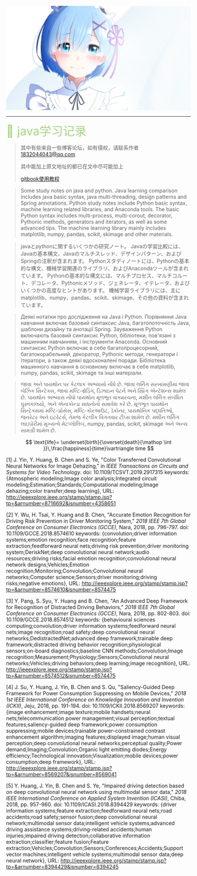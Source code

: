 ![img](./chapters/res/other/异世界蕾姆_0.jpg) 

---

<font size=6 color=A8D683>&#x1F42C; java学习记录</font>

> 其中有些来自一些博客论坛，如有侵权，请联系作者 1832044043@qq.com
>
> 其中能加上原文地址的都已在文中尽可能加上
>
> [gitbook使用教程](http://gitbook.zhangjikai.com/ )

> Some study notes on java and python.
> Java learning comparison includes java basic syntax, java multi-threading, design patterns and Spring annotations.
> Python study notes include Python basic syntax, machine learning related libraries, and Anaconda tools.
> The basic Python syntax includes multi-process, multi-corout, decorator, Pythonic methods, generators and iterators, as well as some advanced tips.
> The machine learning library mainly includes matplotlib, numpy, pandas, scikit, skimage and other materials.

> javaとpythonに関するいくつかの研究ノート。
> Javaの学習比較には、Javaの基本構文、Javaのマルチスレッド、デザインパターン、およびSpringの注釈が含まれます。
> Pythonスタディノートには、Pythonの基本的な構文、機械学習関連のライブラリ、およびAnacondaツールが含まれています。
> Pythonの基本的な構文には、マルチプロセス、マルチコルート、デコレータ、Pythonicメソッド、ジェネレータ、イテレータ、およびいくつかの高度なヒントがあります。
> 機械学習ライブラリには、主にmatplotlib、numpy、pandas、scikit、skimage、その他の資料が含まれています。

> Деякі нотатки про дослідження на Java і Python.
> Порівняння Java навчання включає базовий синтаксис Java, багатопоточність Java, шаблони дизайну та анотації Spring.
> Зауваження Python включають базовий синтаксис Python, бібліотеки, пов'язані з машинним навчанням, і інструменти Anaconda.
> Основний синтаксис Python включає в себе багатопроцесорний, багатокорабельний, декоратор, Pythonic методи, генератори і ітератори, а також деякі вдосконалені поради.
> Бібліотека машинного навчання в основному включає в себе matplotlib, numpy, pandas, scikit, skimage та інші матеріали.

> જાવા અને પાયથોન પર કેટલાક અભ્યાસો નોંધે છે.
> જાવા લર્નિંગ સરખામણીમાં જાવા બેઝિક સિન્ટેક્સ, જાવા મલ્ટિ-થ્રેડિંગ, ડિઝાઇન પેટર્ન અને સ્પ્રિંગ એન્ટેશન્સ શામેલ છે.
> પાયથોન અભ્યાસ નોંધો પાયથોન મૂળભૂત વાક્યરચના, મશીન લર્નિંગ સંબંધિત પુસ્તકાલયો, અને એનાકોન્ડા સાધનોનો સમાવેશ કરે છે.
> મૂળભૂત પાયથોન સિન્ટેક્સમાં મલ્ટિ-પ્રોસેસ, મલ્ટિ-કોરઆઉટ, ડેકોનર, પાયથોનિક પદ્ધતિઓ, જનરેટર અને ઇટરેટર્સ, તેમજ કેટલીક વિગતવાર ટીપ્સ શામેલ છે.
> મશીન લર્નિંગ લાઇબ્રેરીમાં મુખ્યત્વે મેટપ્લોલિબ, numpy, pandas, scikit, skimage અને અન્ય સામગ્રી શામેલ છે.

$$
\text{life}= \underset{birth}{\overset{death}{\mathop
\int }}\,\frac{happiness}{time}\vartriangle time
$$

[1] J. Yin, Y. Huang, B. Chen and S. Ye, "Color Transferred Convolutional Neural Networks for Image Dehazing," in *IEEE Transactions on Circuits and Systems for Video Technology*.
doi: 10.1109/TCSVT.2019.2917315
keywords: {Atmospheric modeling;Image color analysis;Integrated circuit modeling;Estimation;Standards;Computational modeling;Image dehazing;color transfer;deep learning},
URL: http://ieeexplore.ieee.org/stamp/stamp.jsp?tp=&arnumber=8716692&isnumber=4358651

[2] Y. Wu, H. Tsai, Y. Huang and B. Chen, "Accurate Emotion Recognition for Driving Risk Prevention in Driver Monitoring System," *2018 IEEE 7th Global Conference on Consumer Electronics (GCCE)*, Nara, 2018, pp. 796-797.
doi: 10.1109/GCCE.2018.8574610
keywords: {convolution;driver information systems;emotion recognition;face recognition;feature extraction;feedforward neural nets;driving risk prevention;driver monitoring system;DeriskNet;deep convolutional neural network;audio resources;driving risks;facial emotion recognition;convolutional neural network designs;Vehicles;Emotion recognition;Monitoring;Convolution;Convolutional neural networks;Computer science;Sensors;driver monitoring;driving risks;negative emotions},
URL: http://ieeexplore.ieee.org/stamp/stamp.jsp?tp=&arnumber=8574610&isnumber=8574475

[3] Y. Pang, S. Syu, Y. Huang and B. Chen, "An Advanced Deep Framework for Recognition of Distracted Driving Behaviors," *2018 IEEE 7th Global Conference on Consumer Electronics (GCCE)*, Nara, 2018, pp. 802-803.
doi: 10.1109/GCCE.2018.8574512
keywords: {behavioural sciences computing;convolution;driver information systems;feedforward neural nets;image recognition;road safety;deep convolutional neural networks;DedistractedNet;advanced deep framework;trainable deep framework;distracted driving behavior recognition;physiological sensors;on-board diagnostics;baseline CNN methods;Convolution;Image recognition;Measurement;Physiology;Sensors;Convolutional neural networks;Vehicles;driving behaviors;deep learning;image recognition},
URL: http://ieeexplore.ieee.org/stamp/stamp.jsp?tp=&arnumber=8574512&isnumber=8574475

[4] J. Su, Y. Huang, J. Yin, B. Chen and S. Qu, "Saliency-Guided Deep Framework for Power Consumption Suppressing on Mobile Devices," *2018 1st IEEE International Conference on Knowledge Innovation and Invention (ICKII)*, Jeju, 2018, pp. 191-194.
doi: 10.1109/ICKII.2018.8569207
keywords: {image enhancement;image texture;mobile handsets;neural nets;telecommunication power management;visual perception;textual features;saliency-guided deep framework;power consumption suppressing;mobile devices;trainable power-constrained contrast enhancement algorithm;imaging features;displayed image;human visual perception;deep convolutional neural networks;perceptual quality;Power demand;Imaging;Convolution;Organic light emitting diodes;Energy efficiency;Technological innovation;Visualization;mobile devices;power consumption;deep framework},
URL: http://ieeexplore.ieee.org/stamp/stamp.jsp?tp=&arnumber=8569207&isnumber=8569041

[5] Y. Huang, J. Yin, B. Chen and S. Ye, "Impaired driving detection based on deep convolutional neural network using multimodal sensor data," *2018 IEEE International Conference on Applied System Invention (ICASI)*, Chiba, 2018, pp. 957-960.
doi: 10.1109/ICASI.2018.8394429
keywords: {driver information systems;feature extraction;feedforward neural nets;road accidents;road safety;sensor fusion;deep convolutional neural network;multimodal sensor data;intelligent vehicle systems;advanced driving assistance systems;driving-related accidents;human injuries;impaired driving detection;collaborative information extraction;classifier;feature fusion;Feature extraction;Vehicles;Convolution;Sensors;Conferences;Accidents;Support vector machines;intelligent vehicle systems;multimodal sensor data;deep neural network},
URL: http://ieeexplore.ieee.org/stamp/stamp.jsp?tp=&arnumber=8394429&isnumber=8394245

